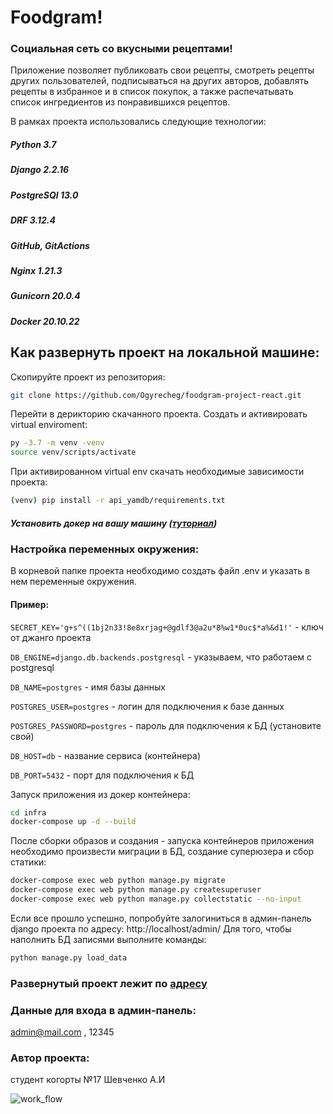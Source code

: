 # Foodgram!
### Cоциальная сеть со вкусными рецептами!

Приложение позволяет публиковать свои рецепты,
смотреть рецепты других пользователей,
подписываться на других авторов, добавлять рецепты в избранное и в
список покупок, а также распечатывать список ингредиентов из понравившихся рецептов.

В рамках проекта использовались следующие технологии:
##### Python 3.7
##### Django 2.2.16
##### PostgreSQl 13.0
##### DRF 3.12.4
##### GitHub, GitActions
##### Nginx 1.21.3
##### Gunicorn 20.0.4
##### Docker 20.10.22

## Как развернуть проект на локальной машине:
Скопируйте проект из репозитория:
```bash 
git clone https://github.com/Ogyrecheg/foodgram-project-react.git
```
Перейти в дерикторию скачанного проекта.
Создать и активировать virtual enviroment:
```bash
py -3.7 -m venv -venv
source venv/scripts/activate
```
При активированном virtual env скачать необходимые зависимости проекта:
```bash
(venv) pip install -r api_yamdb/requirements.txt
```
##### Установить докер на вашу машину ([туториал](https://docs.docker.com/engine/install/))
### Настройка переменных окружения:

 В корневой папке проекта необходимо создать файл .env и указать в нем переменные окружения.

#### Пример:
```SECRET_KEY='g+s^((1bj2n33!8e8xrjag+@gdlf3@a2u*8%w1*0uc$*a%&d1!'``` - ключ от джанго проекта
 
```DB_ENGINE=django.db.backends.postgresql``` - указываем, что работаем с postgresql

```DB_NAME=postgres``` - имя базы данных

```POSTGRES_USER=postgres``` - логин для подключения к базе данных

```POSTGRES_PASSWORD=postgres``` - пароль для подключения к БД (установите свой)

```DB_HOST=db``` - название сервиса (контейнера)

```DB_PORT=5432``` - порт для подключения к БД


Запуск приложения из докер контейнера:
```bash
cd infra
docker-compose up -d --build
```

После сборки образов и создания - запуска контейнеров приложения необходимо произвести миграции в БД, создание суперюзера и сбор статики:
```bash
docker-compose exec web python manage.py migrate
docker-compose exec web python manage.py createsuperuser
docker-compose exec web python manage.py collectstatic --no-input
```
Если все прошло успешно, попробуйте залогиниться в админ-панель django проекта по адресу:
http://localhost/admin/
Для того, чтобы наполнить БД записями выполните команды:
```bash
python manage.py load_data
```
### Развернутый проект лежит по [адресу](http://51.250.103.76/)
### Данные для входа в админ-панель:
admin@mail.com , 12345

### Автор проекта:
студент когорты №17 Шевченко А.И

![work_flow](https://github.com/Ogyrecheg/foodgram-project-react/actions/workflows/yamdb_workflow.yml/badge.svg)


